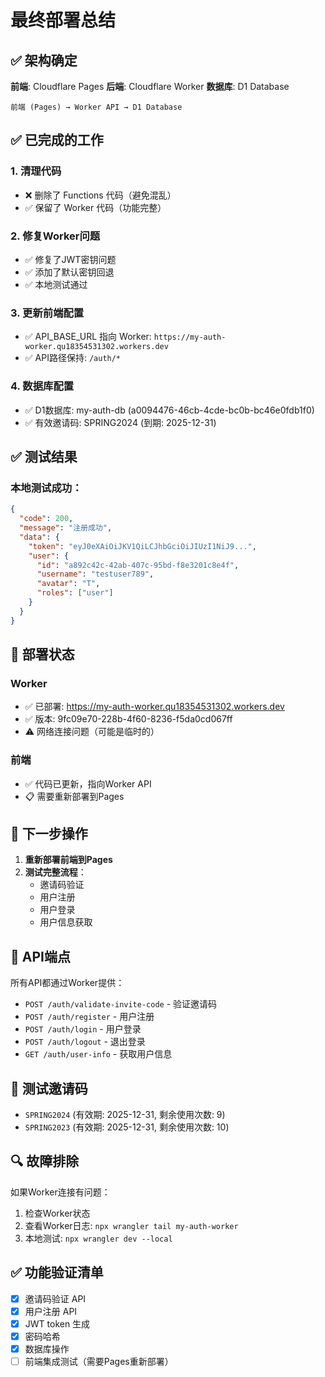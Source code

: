 # 最终部署总结

## ✅ 架构确定

**前端**: Cloudflare Pages
**后端**: Cloudflare Worker
**数据库**: D1 Database

```
前端 (Pages) → Worker API → D1 Database
```

## ✅ 已完成的工作

### 1. 清理代码
- ❌ 删除了 Functions 代码（避免混乱）
- ✅ 保留了 Worker 代码（功能完整）

### 2. 修复Worker问题
- ✅ 修复了JWT密钥问题
- ✅ 添加了默认密钥回退
- ✅ 本地测试通过

### 3. 更新前端配置
- ✅ API_BASE_URL 指向 Worker: `https://my-auth-worker.qu18354531302.workers.dev`
- ✅ API路径保持: `/auth/*`

### 4. 数据库配置
- ✅ D1数据库: my-auth-db (a0094476-46cb-4cde-bc0b-bc46e0fdb1f0)
- ✅ 有效邀请码: SPRING2024 (到期: 2025-12-31)

## ✅ 测试结果

### 本地测试成功：
```json
{
  "code": 200,
  "message": "注册成功",
  "data": {
    "token": "eyJ0eXAiOiJKV1QiLCJhbGciOiJIUzI1NiJ9...",
    "user": {
      "id": "a892c42c-42ab-407c-95bd-f8e3201c8e4f",
      "username": "testuser789",
      "avatar": "T",
      "roles": ["user"]
    }
  }
}
```

## 🚀 部署状态

### Worker
- ✅ 已部署: https://my-auth-worker.qu18354531302.workers.dev
- ✅ 版本: 9fc09e70-228b-4f60-8236-f5da0cd067ff
- ⚠️ 网络连接问题（可能是临时的）

### 前端
- ✅ 代码已更新，指向Worker API
- 📋 需要重新部署到Pages

## 🎯 下一步操作

1. **重新部署前端到Pages**
2. **测试完整流程**：
   - 邀请码验证
   - 用户注册
   - 用户登录
   - 用户信息获取

## 🔧 API端点

所有API都通过Worker提供：

- `POST /auth/validate-invite-code` - 验证邀请码
- `POST /auth/register` - 用户注册
- `POST /auth/login` - 用户登录
- `POST /auth/logout` - 退出登录
- `GET /auth/user-info` - 获取用户信息

## 📝 测试邀请码

- `SPRING2024` (有效期: 2025-12-31, 剩余使用次数: 9)
- `SPRING2023` (有效期: 2025-12-31, 剩余使用次数: 10)

## 🔍 故障排除

如果Worker连接有问题：
1. 检查Worker状态
2. 查看Worker日志: `npx wrangler tail my-auth-worker`
3. 本地测试: `npx wrangler dev --local`

## ✅ 功能验证清单

- [x] 邀请码验证 API
- [x] 用户注册 API
- [x] JWT token 生成
- [x] 密码哈希
- [x] 数据库操作
- [ ] 前端集成测试（需要Pages重新部署）